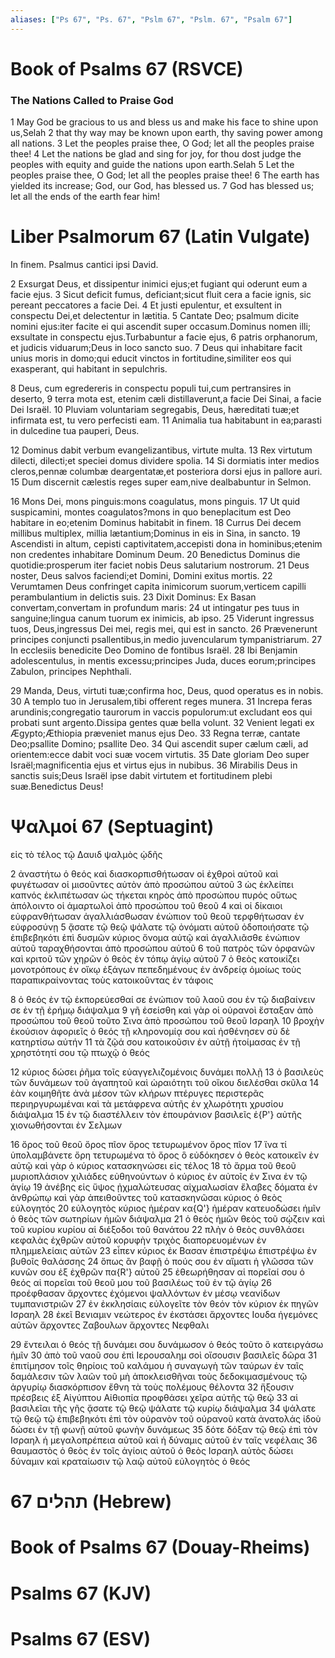 ```yaml
---
aliases: ["Ps 67", "Ps. 67", "Pslm 67", "Pslm. 67", "Psalm 67"]
---
```



# Book of Psalms 67 (RSVCE)

### The Nations Called to Praise God
1 May God be gracious to us and bless us and make his face to shine upon us,Selah
2 that thy way may be known upon earth, thy saving power among all nations.
3 Let the peoples praise thee, O God; let all the peoples praise thee!
4 Let the nations be glad and sing for joy, for thou dost judge the peoples with equity and guide the nations upon earth.Selah
5 Let the peoples praise thee, O God; let all the peoples praise thee!
6 The earth has yielded its increase; God, our God, has blessed us.
7 God has blessed us; let all the ends of the earth fear him!


# Liber Psalmorum 67 (Latin Vulgate)

 In finem. Psalmus cantici ipsi David.

2 Exsurgat Deus, et dissipentur inimici ejus;et fugiant qui oderunt eum a facie ejus.
3 Sicut deficit fumus, deficiant;sicut fluit cera a facie ignis, sic pereant peccatores a facie Dei.
4 Et justi epulentur, et exsultent in conspectu Dei,et delectentur in lætitia.
5 Cantate Deo; psalmum dicite nomini ejus:iter facite ei qui ascendit super occasum.Dominus nomen illi; exsultate in conspectu ejus.Turbabuntur a facie ejus,
6 patris orphanorum, et judicis viduarum;Deus in loco sancto suo.
7 Deus qui inhabitare facit unius moris in domo;qui educit vinctos in fortitudine,similiter eos qui exasperant, qui habitant in sepulchris.

8 Deus, cum egredereris in conspectu populi tui,cum pertransires in deserto,
9 terra mota est, etenim cæli distillaverunt,a facie Dei Sinai, a facie Dei Israël.
10 Pluviam voluntariam segregabis, Deus, hæreditati tuæ;et infirmata est, tu vero perfecisti eam.
11 Animalia tua habitabunt in ea;parasti in dulcedine tua pauperi, Deus.

12 Dominus dabit verbum evangelizantibus, virtute multa.
13 Rex virtutum dilecti, dilecti;et speciei domus dividere spolia.
14 Si dormiatis inter medios cleros,pennæ columbæ deargentatæ,et posteriora dorsi ejus in pallore auri.
15 Dum discernit cælestis reges super eam,nive dealbabuntur in Selmon.

16 Mons Dei, mons pinguis:mons coagulatus, mons pinguis.
17 Ut quid suspicamini, montes coagulatos?mons in quo beneplacitum est Deo habitare in eo;etenim Dominus habitabit in finem.
18 Currus Dei decem millibus multiplex, millia lætantium;Dominus in eis in Sina, in sancto.
19 Ascendisti in altum, cepisti captivitatem,accepisti dona in hominibus;etenim non credentes inhabitare Dominum Deum.
20 Benedictus Dominus die quotidie:prosperum iter faciet nobis Deus salutarium nostrorum.
21 Deus noster, Deus salvos faciendi;et Domini, Domini exitus mortis.
22 Verumtamen Deus confringet capita inimicorum suorum,verticem capilli perambulantium in delictis suis.
23 Dixit Dominus: Ex Basan convertam,convertam in profundum maris:
24 ut intingatur pes tuus in sanguine;lingua canum tuorum ex inimicis, ab ipso.
25 Viderunt ingressus tuos, Deus,ingressus Dei mei, regis mei, qui est in sancto.
26 Prævenerunt principes conjuncti psallentibus,in medio juvencularum tympanistriarum.
27 In ecclesiis benedicite Deo Domino de fontibus Israël.
28 Ibi Benjamin adolescentulus, in mentis excessu;principes Juda, duces eorum;principes Zabulon, principes Nephthali.

29 Manda, Deus, virtuti tuæ;confirma hoc, Deus, quod operatus es in nobis.
30 A templo tuo in Jerusalem,tibi offerent reges munera.
31 Increpa feras arundinis;congregatio taurorum in vaccis populorum:ut excludant eos qui probati sunt argento.Dissipa gentes quæ bella volunt.
32 Venient legati ex Ægypto;Æthiopia præveniet manus ejus Deo.
33 Regna terræ, cantate Deo;psallite Domino; psallite Deo.
34 Qui ascendit super cælum cæli, ad orientem:ecce dabit voci suæ vocem virtutis.
35 Date gloriam Deo super Israël;magnificentia ejus et virtus ejus in nubibus.
36 Mirabilis Deus in sanctis suis;Deus Israël ipse dabit virtutem et fortitudinem plebi suæ.Benedictus Deus!


# Ψαλμοί 67 (Septuagint)

 εἰς τὸ τέλος τῷ Δαυιδ ψαλμὸς ᾠδῆς

2 ἀναστήτω ὁ θεός καὶ διασκορπισθήτωσαν οἱ ἐχθροὶ αὐτοῦ καὶ φυγέτωσαν οἱ μισοῦντες αὐτὸν ἀπὸ προσώπου αὐτοῦ
3 ὡς ἐκλείπει καπνός ἐκλιπέτωσαν ὡς τήκεται κηρὸς ἀπὸ προσώπου πυρός οὕτως ἀπόλοιντο οἱ ἁμαρτωλοὶ ἀπὸ προσώπου τοῦ θεοῦ
4 καὶ οἱ δίκαιοι εὐφρανθήτωσαν ἀγαλλιάσθωσαν ἐνώπιον τοῦ θεοῦ τερφθήτωσαν ἐν εὐφροσύνῃ
5 ᾄσατε τῷ θεῷ ψάλατε τῷ ὀνόματι αὐτοῦ ὁδοποιήσατε τῷ ἐπιβεβηκότι ἐπὶ δυσμῶν κύριος ὄνομα αὐτῷ καὶ ἀγαλλιᾶσθε ἐνώπιον αὐτοῦ ταραχθήσονται ἀπὸ προσώπου αὐτοῦ
6 τοῦ πατρὸς τῶν ὀρφανῶν καὶ κριτοῦ τῶν χηρῶν ὁ θεὸς ἐν τόπῳ ἁγίῳ αὐτοῦ
7 ὁ θεὸς κατοικίζει μονοτρόπους ἐν οἴκῳ ἐξάγων πεπεδημένους ἐν ἀνδρείᾳ ὁμοίως τοὺς παραπικραίνοντας τοὺς κατοικοῦντας ἐν τάφοις

8 ὁ θεός ἐν τῷ ἐκπορεύεσθαί σε ἐνώπιον τοῦ λαοῦ σου ἐν τῷ διαβαίνειν σε ἐν τῇ ἐρήμῳ διάψαλμα
9 γῆ ἐσείσθη καὶ γὰρ οἱ οὐρανοὶ ἔσταξαν ἀπὸ προσώπου τοῦ θεοῦ τοῦτο Σινα ἀπὸ προσώπου τοῦ θεοῦ Ισραηλ
10 βροχὴν ἑκούσιον ἀφοριεῖς ὁ θεός τῇ κληρονομίᾳ σου καὶ ἠσθένησεν σὺ δὲ κατηρτίσω αὐτήν
11 τὰ ζῷά σου κατοικοῦσιν ἐν αὐτῇ ἡτοίμασας ἐν τῇ χρηστότητί σου τῷ πτωχῷ ὁ θεός

12 κύριος δώσει ῥῆμα τοῖς εὐαγγελιζομένοις δυνάμει πολλῇ
13 ὁ βασιλεὺς τῶν δυνάμεων τοῦ ἀγαπητοῦ καὶ ὡραιότητι τοῦ οἴκου διελέσθαι σκῦλα
14 ἐὰν κοιμηθῆτε ἀνὰ μέσον τῶν κλήρων πτέρυγες περιστερᾶς περιηργυρωμέναι καὶ τὰ μετάφρενα αὐτῆς ἐν χλωρότητι χρυσίου διάψαλμα
15 ἐν τῷ διαστέλλειν τὸν ἐπουράνιον βασιλεῖς ἐ{P'} αὐτῆς χιονωθήσονται ἐν Σελμων

16 ὄρος τοῦ θεοῦ ὄρος πῖον ὄρος τετυρωμένον ὄρος πῖον
17 ἵνα τί ὑπολαμβάνετε ὄρη τετυρωμένα τὸ ὄρος ὃ εὐδόκησεν ὁ θεὸς κατοικεῖν ἐν αὐτῷ καὶ γὰρ ὁ κύριος κατασκηνώσει εἰς τέλος
18 τὸ ἅρμα τοῦ θεοῦ μυριοπλάσιον χιλιάδες εὐθηνούντων ὁ κύριος ἐν αὐτοῖς ἐν Σινα ἐν τῷ ἁγίῳ
19 ἀνέβης εἰς ὕψος ᾐχμαλώτευσας αἰχμαλωσίαν ἔλαβες δόματα ἐν ἀνθρώπῳ καὶ γὰρ ἀπειθοῦντες τοῦ κατασκηνῶσαι κύριος ὁ θεὸς εὐλογητός
20 εὐλογητὸς κύριος ἡμέραν κα{Q'} ἡμέραν κατευοδώσει ἡμῖν ὁ θεὸς τῶν σωτηρίων ἡμῶν διάψαλμα
21 ὁ θεὸς ἡμῶν θεὸς τοῦ σῴζειν καὶ τοῦ κυρίου κυρίου αἱ διέξοδοι τοῦ θανάτου
22 πλὴν ὁ θεὸς συνθλάσει κεφαλὰς ἐχθρῶν αὐτοῦ κορυφὴν τριχὸς διαπορευομένων ἐν πλημμελείαις αὐτῶν
23 εἶπεν κύριος ἐκ Βασαν ἐπιστρέψω ἐπιστρέψω ἐν βυθοῖς θαλάσσης
24 ὅπως ἂν βαφῇ ὁ πούς σου ἐν αἵματι ἡ γλῶσσα τῶν κυνῶν σου ἐξ ἐχθρῶν πα{R'} αὐτοῦ
25 ἐθεωρήθησαν αἱ πορεῖαί σου ὁ θεός αἱ πορεῖαι τοῦ θεοῦ μου τοῦ βασιλέως τοῦ ἐν τῷ ἁγίῳ
26 προέφθασαν ἄρχοντες ἐχόμενοι ψαλλόντων ἐν μέσῳ νεανίδων τυμπανιστριῶν
27 ἐν ἐκκλησίαις εὐλογεῖτε τὸν θεόν τὸν κύριον ἐκ πηγῶν Ισραηλ
28 ἐκεῖ Βενιαμιν νεώτερος ἐν ἐκστάσει ἄρχοντες Ιουδα ἡγεμόνες αὐτῶν ἄρχοντες Ζαβουλων ἄρχοντες Νεφθαλι

29 ἔντειλαι ὁ θεός τῇ δυνάμει σου δυνάμωσον ὁ θεός τοῦτο ὃ κατειργάσω ἡμῖν
30 ἀπὸ τοῦ ναοῦ σου ἐπὶ Ιερουσαλημ σοὶ οἴσουσιν βασιλεῖς δῶρα
31 ἐπιτίμησον τοῖς θηρίοις τοῦ καλάμου ἡ συναγωγὴ τῶν ταύρων ἐν ταῖς δαμάλεσιν τῶν λαῶν τοῦ μὴ ἀποκλεισθῆναι τοὺς δεδοκιμασμένους τῷ ἀργυρίῳ διασκόρπισον ἔθνη τὰ τοὺς πολέμους θέλοντα
32 ἥξουσιν πρέσβεις ἐξ Αἰγύπτου Αἰθιοπία προφθάσει χεῖρα αὐτῆς τῷ θεῷ
33 αἱ βασιλεῖαι τῆς γῆς ᾄσατε τῷ θεῷ ψάλατε τῷ κυρίῳ διάψαλμα
34 ψάλατε τῷ θεῷ τῷ ἐπιβεβηκότι ἐπὶ τὸν οὐρανὸν τοῦ οὐρανοῦ κατὰ ἀνατολάς ἰδοὺ δώσει ἐν τῇ φωνῇ αὐτοῦ φωνὴν δυνάμεως
35 δότε δόξαν τῷ θεῷ ἐπὶ τὸν Ισραηλ ἡ μεγαλοπρέπεια αὐτοῦ καὶ ἡ δύναμις αὐτοῦ ἐν ταῖς νεφέλαις
36 θαυμαστὸς ὁ θεὸς ἐν τοῖς ἁγίοις αὐτοῦ ὁ θεὸς Ισραηλ αὐτὸς δώσει δύναμιν καὶ κραταίωσιν τῷ λαῷ αὐτοῦ εὐλογητὸς ὁ θεός


# 67 תהלים (Hebrew)


# Book of Psalms 67 (Douay-Rheims)


# Psalms 67 (KJV)


# Psalms 67 (ESV)

